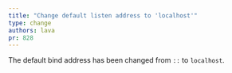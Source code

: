 ```yaml
---
title: "Change default listen address to 'localhost'"
type: change
authors: lava
pr: 828
---
```


The default bind address has been changed from `::` to `localhost`.
